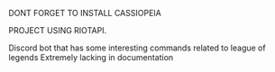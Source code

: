 DONT FORGET TO INSTALL CASSIOPEIA

PROJECT USING RIOTAPI.

Discord bot that has some interesting commands related to league of legends
Extremely lacking in documentation
